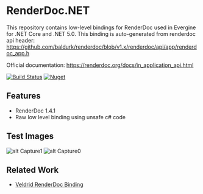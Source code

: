 # RenderDoc.NET
This repository contains low-level bindings for RenderDoc used in Evergine for .NET Core and .NET 5.0.
This binding is auto-generated from renderdoc api header: https://github.com/baldurk/renderdoc/blob/v1.x/renderdoc/api/app/renderdoc_app.h

Official documentation: https://renderdoc.org/docs/in_application_api.html

[![Build Status](https://waveengineteam.visualstudio.com/Evergine/_apis/build/status/Bindings/RenderDoc.NET/RenderDoc.NET%20CI?branchName=master)](https://waveengineteam.visualstudio.com/Evergine/_build/latest?definitionId=117&branchName=master)
[![Nuget](https://img.shields.io/nuget/v/Evergine.Bindings.RenderDoc?logo=nuget)](https://www.nuget.org/packages/Evergine.Bindings.RenderDoc)

## Features

- RenderDoc 1.4.1
- Raw low level binding using unsafe c# code

## Test Images

![alt Capture1](https://github.com/EvergineTeam/RenderDoc.NET/blob/master/Capture1.JPG)
![alt Capture0](https://github.com/EvergineTeam/RenderDoc.NET/blob/master/Capture.JPG)

## Related Work

- [Veldrid RenderDoc Binding](https://github.com/mellinoe/veldrid/tree/c44982e59b0a77a3e01ece926e9993dc72986b0d/src/Veldrid.RenderDoc)
